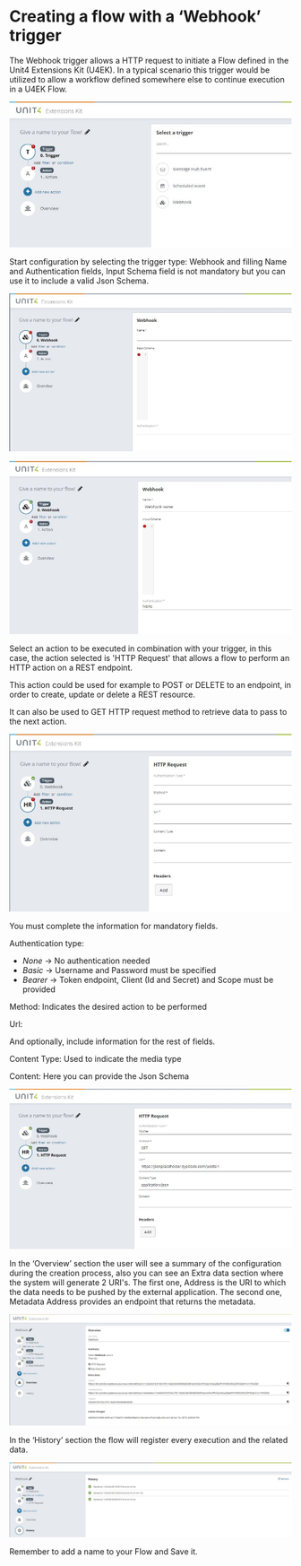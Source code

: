 ﻿# Creating a flow with a ‘Webhook’ trigger

The Webhook trigger allows a HTTP request to initiate a Flow defined in the Unit4 Extensions Kit (U4EK). In a typical scenario this trigger would be utilized to allow a workflow defined somewhere else to continue execution in a U4EK Flow.

![broken image](images/Webhook_1.JPG)

Start configuration by selecting the trigger type: Webhook and filling Name and Authentication fields, Input Schema field is not mandatory but you can use it to include a valid Json Schema.

![broken image](images/Webhook_2.JPG)

![broken image](images/Webhook_3.JPG)

Select an action to be executed in combination with your trigger, in this case, the action selected is 'HTTP Request' that allows a flow to perform an HTTP action on a REST endpoint.

This action could be used for example to POST or DELETE to an endpoint, in order to create, update or delete a REST resource.

It can also be used to GET HTTP request method to retrieve data to pass to the next action.

![broken image](images/Webhook_4.JPG)

You must complete the information for mandatory fields.

Authentication type:
* _None_ -> No authentication needed
* _Basic_ -> Username and Password must be specified
* _Bearer_ -> Token endpoint, Client (Id and Secret) and Scope must be provided

Method: Indicates the desired action to be performed

Url: 

And optionally, include information for the rest of fields.

Content Type: Used to indicate the media type

Content: Here you can provide the Json Schema

![broken image](images/Webhook_5.JPG)

In the ‘Overview’ section the user will see a summary of the configuration during the creation process, also you can see an Extra data section where the system will generate 2 URI's. The first one, Address is the URI to which the data needs to be pushed by the external application. The second one, Metadata Address provides an endpoint that returns the metadata.

![broken image](images/Webhook_6.JPG)

In the ‘History’ section the flow will register every execution and the related data.

![broken image](images/Webhook_7.JPG)

Remember to add a name to your Flow and Save it.